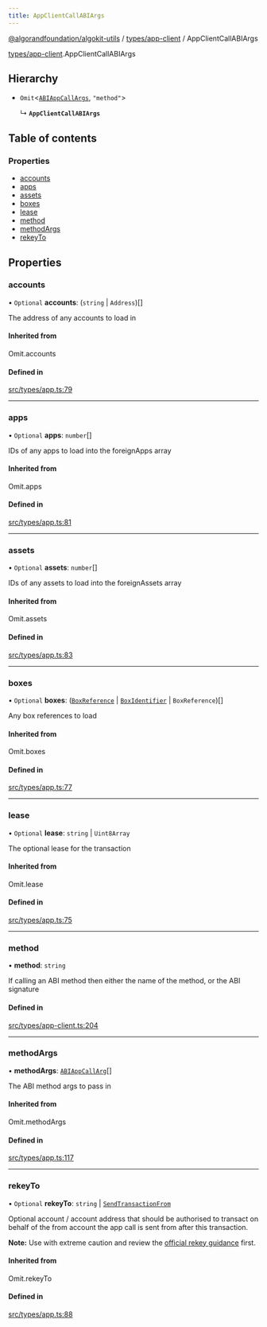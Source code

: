 ```yaml
---
title: AppClientCallABIArgs
---
```


[@algorandfoundation/algokit-utils](/reference/algokit-utils-ts/api/readme/) / [types/app-client](/reference/algokit-utils-ts/api/modules/types_app_client/) / AppClientCallABIArgs

[types/app-client](/reference/algokit-utils-ts/api/modules/types_app_client/).AppClientCallABIArgs

## Hierarchy

- `Omit`\<[`ABIAppCallArgs`](/reference/algokit-utils-ts/api/modules/types_app/#abiappcallargs), `"method"`\>

  ↳ **`AppClientCallABIArgs`**

## Table of contents

### Properties

- [accounts](#accounts)
- [apps](#apps)
- [assets](#assets)
- [boxes](#boxes)
- [lease](#lease)
- [method](#method)
- [methodArgs](#methodargs)
- [rekeyTo](#rekeyto)

## Properties

### accounts

• `Optional` **accounts**: (`string` \| `Address`)[]

The address of any accounts to load in

#### Inherited from

Omit.accounts

#### Defined in

[src/types/app.ts:79](https://github.com/algorandfoundation/algokit-utils-ts/blob/main/src/types/app.ts#L79)

---

### apps

• `Optional` **apps**: `number`[]

IDs of any apps to load into the foreignApps array

#### Inherited from

Omit.apps

#### Defined in

[src/types/app.ts:81](https://github.com/algorandfoundation/algokit-utils-ts/blob/main/src/types/app.ts#L81)

---

### assets

• `Optional` **assets**: `number`[]

IDs of any assets to load into the foreignAssets array

#### Inherited from

Omit.assets

#### Defined in

[src/types/app.ts:83](https://github.com/algorandfoundation/algokit-utils-ts/blob/main/src/types/app.ts#L83)

---

### boxes

• `Optional` **boxes**: ([`BoxReference`]() \| [`BoxIdentifier`](/reference/algokit-utils-ts/api/modules/types_app/#boxidentifier) \| `BoxReference`)[]

Any box references to load

#### Inherited from

Omit.boxes

#### Defined in

[src/types/app.ts:77](https://github.com/algorandfoundation/algokit-utils-ts/blob/main/src/types/app.ts#L77)

---

### lease

• `Optional` **lease**: `string` \| `Uint8Array`

The optional lease for the transaction

#### Inherited from

Omit.lease

#### Defined in

[src/types/app.ts:75](https://github.com/algorandfoundation/algokit-utils-ts/blob/main/src/types/app.ts#L75)

---

### method

• **method**: `string`

If calling an ABI method then either the name of the method, or the ABI signature

#### Defined in

[src/types/app-client.ts:204](https://github.com/algorandfoundation/algokit-utils-ts/blob/main/src/types/app-client.ts#L204)

---

### methodArgs

• **methodArgs**: [`ABIAppCallArg`](/reference/algokit-utils-ts/api/modules/types_app/#abiappcallarg)[]

The ABI method args to pass in

#### Inherited from

Omit.methodArgs

#### Defined in

[src/types/app.ts:117](https://github.com/algorandfoundation/algokit-utils-ts/blob/main/src/types/app.ts#L117)

---

### rekeyTo

• `Optional` **rekeyTo**: `string` \| [`SendTransactionFrom`](/reference/algokit-utils-ts/api/modules/types_transaction/#sendtransactionfrom)

Optional account / account address that should be authorised to transact on behalf of the from account the app call is sent from after this transaction.

**Note:** Use with extreme caution and review the [official rekey guidance](https://dev.algorand.co/concepts/accounts/rekeying) first.

#### Inherited from

Omit.rekeyTo

#### Defined in

[src/types/app.ts:88](https://github.com/algorandfoundation/algokit-utils-ts/blob/main/src/types/app.ts#L88)
